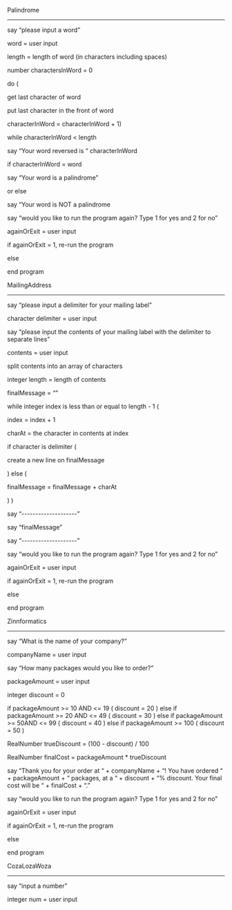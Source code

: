 Palindrome
__________________________________________________
say “please input a word”

word = user input

length = length of word (in characters including spaces)

number charactersInWord = 0

do (

get last character of word

put last character in the front of word

characterInWord = characterInWord + 1)

while characterInWord < length

say “Your word reversed is “ characterInWord

if characterInWord = word

say “Your word is a palindrome”

or else

say “Your word is NOT a palindrome

say “would you like to run the program again? Type 1 for yes and 2 for no”

againOrExit = user input

if againOrExit = 1, re-run the program

else

end program

MailingAddress
__________________________________________________
say “please input a delimiter for your mailing label”

character delimiter = user input

say “please input the contents of your mailing label with the delimiter to separate lines”

contents = user input

split contents into an array of characters

integer length = length of contents

finalMessage = “”

while integer index is less than or equal to length - 1 (

index = index + 1

charAt = the character in contents at index

if character is delimiter (

create a new line on finalMessage

) else (

finalMessage = finalMessage + charAt

)
)

say “--------------------”

say “finalMessage”

say “--------------------”

say “would you like to run the program again? Type 1 for yes and 2 for no”

againOrExit = user input

if againOrExit = 1, re-run the program

else

end program

Zinnformatics
__________________________________________________
say “What is the name of your company?”

companyName = user input

say “How many packages would you like to order?”

packageAmount = user input

integer discount = 0

if packageAmount >= 10 AND <= 19 (
discount = 20
) else if packageAmount >= 20 AND <= 49 (
discount = 30
) else if packageAmount >= 50AND <= 99 (
discount = 40
) else if packageAmount >= 100 (
discount = 50
)

RealNumber trueDiscount = (100 - discount) / 100

RealNumber finalCost = packageAmount * trueDiscount

say “Thank you for your order at “ + companyName + “! You have ordered “ + packageAmount + “ packages, at a “ + discount + “% discount. Your final cost will be “ + finalCost + “.”

say “would you like to run the program again? Type 1 for yes and 2 for no”

againOrExit = user input

if againOrExit = 1, re-run the program

else

end program

CozaLozaWoza
__________________________________________________
say “input a number”

integer num = user input
